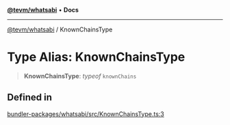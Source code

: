 [**@tevm/whatsabi**](../README.md) • **Docs**

***

[@tevm/whatsabi](../globals.md) / KnownChainsType

# Type Alias: KnownChainsType

> **KnownChainsType**: *typeof* `knownChains`

## Defined in

[bundler-packages/whatsabi/src/KnownChainsType.ts:3](https://github.com/qbzzt/tevm-monorepo/blob/main/bundler-packages/whatsabi/src/KnownChainsType.ts#L3)
